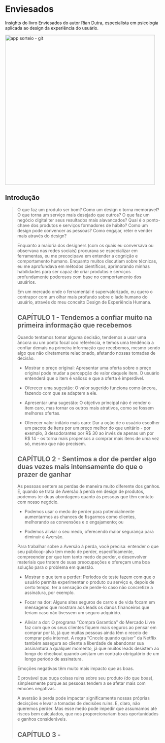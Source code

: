 # Enviesados
Insights do livro Enviesados do autor Rian Dutra, especialista em psicologia aplicada ao design da experiência do usuário.

<img width="486" alt="app sorteio - git" src="https://github.com/user-attachments/assets/d24590a8-4738-42a1-b26b-503b19c50e30">

## Introdução
> O que faz um produto ser bom? Como um design o torna memorável? O que torna um serviço mais desejado que outros? O que faz um negócio digital ter seus resultados mais alavancados? Qual é o ponto-chave dos produtos e serviços formadores de hábito? Como um design pode convencer as pessoas? Como engajar, reter e vender mais através do design?
>
> Enquanto a maioria dos designers (com os quais eu conversava ou observava nas redes sociais) procurava se especializar em ferramentas, eu me precocipava em entender a cognição e comportamento humano. Enquanto muitos discutiam sobre técnicas, eu me aprofundava em métodos científicos, aprimorando minhas habilidades para ser capaz de criar produtos e serviços profundamente poderosos com base no comportamento dos usuários.
>
> Em um mercado onde o ferramental é supervalorizado, eu quero o contrapor com um olhar mais profundo sobre o lado humano do usuário, através do meu conceito Design de Experiência Humana.
>
>
>  ## CAPÍTULO 1 - Tendemos a confiar muito na primeira informação que recebemos
> Quando tentamos tomar alguma decisão, tendemos a usar uma âncora ou um ponto focal coo referência, e temos uma tendência a confiar demais na primeira informação que recebemos, mesmo sendo algo que não diretamente relacionado, afetando nossas tomadas de decisão.
>
> - Mostrar o preço original: Apresentar uma oferta sobre o preço original pode mudar a percepção de valor daquele item. O usuário entenderá que o item é valioso e que a oferta é imperdível.
>   
> - Oferecer uma sugestão: O valor sugerido funciona como âncora, fazendo com que se adaptem a ele.
>   
> - Apresentar uma sugestão: O objetivo principal não é vender o item caro, mas tornar os outros mais atrativos, como se fossem melhores ofertas.
>   
> - Oferecer valor initário mais caro: Dar a oção de o usuário escolher um pacote de itens por um preço melhor do que unitário - por exemplo, 3 desodorantes por R$ 30 ao invés de apenas um por R$ 14 - os torna mais propensos a comprar mais itens de uma vez só, mesmo que não precisem. 
>
> ## CAPÍTULO 2 - Sentimos a dor de perder algo duas vezes mais intensamente do que o prazer de ganhar
> As pessoas sentem as perdas de maneira muito diferente dos ganhos. E, quando se trata de Aversão à perda em design de produtos, podemos ter duas abordagens quanto às pessoas que têm contato com nosso negócio.
>
> - Podemos usar o medo de perder para potencialmente aumentarmos as chances de fisgarmos como clientes, melhorando as convensões e o engajamento; ou
>   
> - Podemos aliviar o seu medo, oferecendo maior segurança para diminuir à Aversão.
>
> Para trabalhar sobre a Aversão à perda, você precisa: entender o que seu públicop-alvo tem medo de perder, especificamente, compreender por que tem tanto medo de perder, e desenvolver materiais que tratem de suas preocupações e ofereçam uma boa solução para o problema em questão.
>
> - Mostrar o que tem a perder: Períodos de teste fazem com que o usuário permita experimentar o produto ou serviço e, depois de certo tempo, ter a sensação de perde-lo caso não concretize a assinatura, por exemplo.
> - Focar na dor: Alguns sites seguros de carro e de vida focam em mensagens que mostram aos leads os danos financeiros que teriam caso não tivessem um seguro adquirido.
>   
> - Aliviar a dor: O programa "Compra Garantida" do Mercado Livre faz com que os seus clientes fiquem mais seguros ao pensar em comprar por lá, já que muitas pessoas ainda têm o receio de comprar pela internet. A regra "Cncele quando quiser" da Netflix também assegura ao cliente a liberdade de abandonar sua assinantura a qualquer momento, já que muitos leads desistem ao longo do checkout quando avistam um contrato obrigatório de um longo período de assinatura.
>   
> Emoções negativas têm muito mais impacto que as boas.
>
> É provável que ouça coisas ruins sobre seu produto (do que boas), simplesmente porque as pessoas tendem a se afetar mais com emoões negativas.
>
> A aversão à perda pode impactar significamente nossas próprias decisções e levar a tomadas de decisões ruins. E, claro, não queremos perder. Mas esse medo pode impedir que assumamos até riscos bem calculados, que nos proporcionariam boas oportunidades e ganhos consideráveis.
>
> ## CAPÍTULO 3 - 
>  

